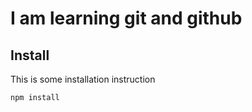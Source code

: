 # I am learning git and github

## Install

This is some installation instruction

```bash
npm install
```